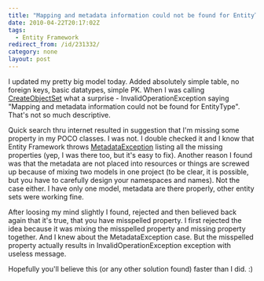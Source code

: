 ```yaml
---
title: "Mapping and metadata information could not be found for EntityType (InvalidOperationException)"
date: 2010-04-22T20:17:02Z
tags:
  - Entity Framework
redirect_from: /id/231332/
category: none
layout: post
---
```

I updated my pretty big model today. Added absolutely simple table, no foreign keys, basic datatypes, simple PK. When I was calling [CreateObjectSet][1]<T> what a surprise - InvalidOperationException saying "Mapping and metadata information could not be found for EntityType". That's not so much descriptive.

Quick search thru internet resulted in suggestion that I'm missing some property in my POCO classes. I was not. I double checked it and I know that Entity Framework throws [MetadataException][2] listing all the missing properties (yep, I was there too, but it's easy to fix). Another reason I found was that the metadata are not placed into resources or things are screwed up because of mixing two models in one project (to be clear, it is possible, but you have to carefully design your namespaces and names). Not the case either. I have only one model, metadata are there properly, other entity sets were working fine.

After loosing my mind slightly I found, rejected and then believed back again that it's true, that you have misspelled property. I first rejected the idea because it was mixing the misspelled property and missing property together. And I knew about the MetadataException case. But the misspelled property actually results in InvalidOperationException exception with useless message.

Hopefully you'll believe this (or any other solution found) faster than I did. :)

[1]: http://msdn.microsoft.com/en-us/library/dd382944.aspx
[2]: http://msdn.microsoft.com/en-us/library/system.data.metadataexception.aspx